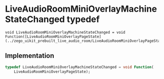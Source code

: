 


# LiveAudioRoomMiniOverlayMachineStateChanged typedef










    void LiveAudioRoomMiniOverlayMachineStateChanged = void Function([LiveAudioRoomMiniOverlayPageState](../zego_uikit_prebuilt_live_audio_room/LiveAudioRoomMiniOverlayPageState.md))






## Implementation

```dart
typedef LiveAudioRoomMiniOverlayMachineStateChanged = void Function(
    LiveAudioRoomMiniOverlayPageState);
```







